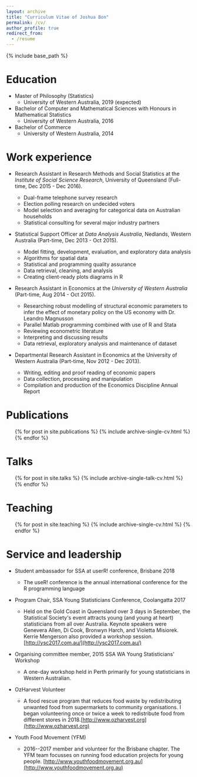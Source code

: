 ```yaml
---
layout: archive
title: "Curriculum Vitae of Joshua Bon"
permalink: /cv/
author_profile: true
redirect_from:
  - /resume
---
```


{% include base_path %}

Education
======
* Master of Philosophy (Statistics)
  * University of Western Australia, 2019 (expected)
* Bachelor of Computer and Mathematical Sciences with Honours in Mathematical Statistics
  * University of Western Australia, 2016
* Bachelor of Commerce
  * University of Western Australia, 2014

Work experience
======
* Research Assistant in Research Methods and Social Statistics at the *Institute of Social Science Research*, University of Queensland (Full-time, Dec 2015 - Dec 2016).
  * Dual-frame telephone survey research
  * Election polling research on undecided voters
  * Model selection and averaging for categorical data on Australian households
  * Statistical consulting for several major industry partners

* Statistical Support Officer at *Data Analysis Australia*, Nedlands, Western Australia (Part-time, Dec 2013 - Oct 2015). 
  * Model fitting, development, evaluation, and exploratory data analysis
  * Algorithms for spatial data
  * Statistical and programming quality assurance
  * Data retrieval, cleaning, and analysis
  * Creating client-ready plots diagrams in R

* Research Assistant in Economics at the *University of Western Australia* (Part-time, Aug 2014 - Oct 2015).
  * Researching robust modelling of structural economic parameters to infer the effect of monetary policy on the US economy with Dr. Leandro Magnusson
  * Parallel Matlab programming combined with use of R and Stata
  * Reviewing econometric literature
  * Interpreting and discussing results
  * Data retrieval, exploratory analysis and maintenance of dataset

* Departmental Research Assistant in Economics at the University of Western Australia (Part-time, Nov 2012 - Dec 2013).
  * Writing, editing and proof reading of economic papers
  * Data collection, processing and manipulation
  * Compilation and production of the Economics Discipline Annual Report

<!---
Skills
======
* Skill 1
* Skill 2
  * Sub-skill 2.1
  * Sub-skill 2.2
  * Sub-skill 2.3
* Skill 3
--->

Publications
======
  <ul>{% for post in site.publications %}
    {% include archive-single-cv.html %}
  {% endfor %}</ul>
  
Talks
======
  <ul>{% for post in site.talks %}
    {% include archive-single-talk-cv.html %}
  {% endfor %}</ul>
  
Teaching
======
  <ul>{% for post in site.teaching %}
    {% include archive-single-cv.html %}
  {% endfor %}</ul>
  
Service and leadership
======
* Student ambassador for SSA at userR! conference, Brisbane 2018
  * The useR! conference is the annual international conference for the R programming language
  
* Program Chair, SSA Young Statisticians Conference, Coolangatta 2017
  * Held on the Gold Coast in Queensland over 3 days in September, the Statistical Society's event attracts young (and young at heart) statisticians from all over Australia. Keynote speakers were Genevera Allen, Di Cook, Bronwyn Harch, and Violetta Misiorek. Kerrie Mengerson also provided a workshop session.  [http://ysc2017.com.au/](http://ysc2017.com.au/)
  
* Organising committee member, 2015 SSA WA Young Statisticians' Workshop
  * A one-day workshop held in Perth primarily for young statisticians in Western Australian.
  
* OzHarvest Volunteer
   * A food rescue program that reduces food waste by redistributing unwanted food from supermarkets to community organisations. I began volunteering once or twice a week to redistribute food from different stores in 2018.[http://www.ozharvest.org](http://www.ozharvest.org)
* Youth Food Movement (YFM)
  * 2016--2017 member and volunteer for the Brisbane chapter. The YFM team focusses on running food education projects for young people. [http://www.youthfoodmovement.org.au](http://www.youthfoodmovement.org.au)
